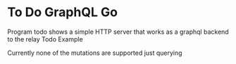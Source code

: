 # To Do GraphQL Go

Program todo shows a simple HTTP server that works as a graphql backend to the relay Todo Example

Currently none of the mutations are supported just querying